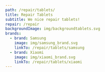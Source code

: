 ```yaml
---
path: /repair/tablets/
title: Repair Tablets
subtitle: We nice repair tablets!
repair: /repair
backgroundImage: img/backgroundtablets.svg
brands:
  - brand: Samsung
    image: img/samsung_brand.svg
    linkTo: /repair/tablets/samsung
  - brand: Xiaomi
    image: img/xiaomi_brand.svg
    linkTo: /repair/tablets/xiaomi
---
```

